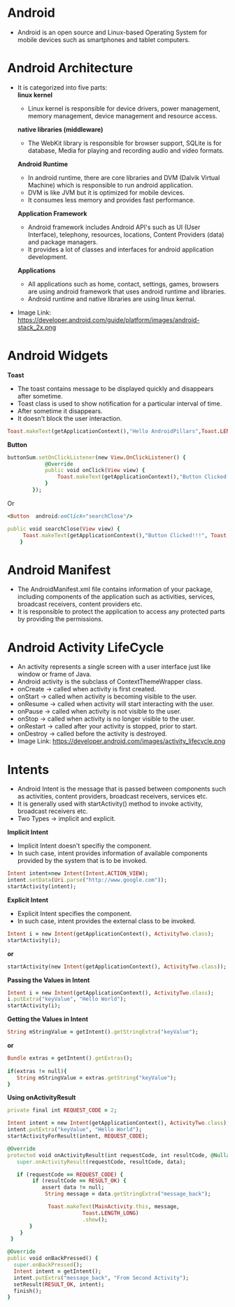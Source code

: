 # Android

- Android is an open source and Linux-based Operating System for mobile devices such as smartphones and tablet computers.

# Android Architecture

- It is categorized into five parts:  
     __linux kernel__  
     - Linux kernel is responsible for device drivers, power management, memory management, device management and resource access. 
     
     __native libraries (middleware)__  
     - The WebKit library is responsible for browser support, SQLite is for database, Media for playing and recording audio and video formats.  
     
     __Android Runtime__  
    - In android runtime, there are core libraries and DVM (Dalvik Virtual Machine) which is responsible to run android application. 
    - DVM is like JVM but it is optimized for mobile devices. 
    - It consumes less memory and provides fast performance.   
    
     __Application Framework__  
    - Android framework includes Android API's such as UI (User Interface), telephony, resources, locations, Content Providers (data) and package managers. 
    - It provides a lot of classes and interfaces for android application development.  
    
     __Applications__  
    - All applications such as home, contact, settings, games, browsers are using android framework that uses android runtime and libraries. 
    - Android runtime and native libraries are using linux kernal.  
- Image Link: https://developer.android.com/guide/platform/images/android-stack_2x.png

# Android Widgets

__Toast__

- The toast contains message to be displayed quickly and disappears after sometime.
- Toast class is used to show notification for a particular interval of time. 
- After sometime it disappears. 
- It doesn't block the user interaction.

```ruby
Toast.makeText(getApplicationContext(),"Hello AndroidPillars",Toast.LENGTH_SHORT).show();  
```

__Button__

```ruby
buttonSum.setOnClickListener(new View.OnClickListener() {  
            @Override  
            public void onClick(View view) {  
                Toast.makeText(getApplicationContext(),"Button Clicked!!!", Toast.LENGTH_LONG).show();  
            }  
        });  
```

Or

```ruby
<Button  android:onClick="searchClose"/>  
````

```ruby
public void searchClose(View view) {
     Toast.makeText(getApplicationContext(),"Button Clicked!!!", Toast.LENGTH_LONG).show();  
    }
```

# Android Manifest

- The AndroidManifest.xml file contains information of your package, including components of the application such as activities, services, broadcast receivers, content providers etc.
- It is responsible to protect the application to access any protected parts by providing the permissions.

# Android Activity LifeCycle

- An activity represents a single screen with a user interface just like window or frame of Java.
- Android activity is the subclass of ContextThemeWrapper class.
- onCreate -> 	called when activity is first created.
- onStart -> called when activity is becoming visible to the user.
- onResume -> 	called when activity will start interacting with the user.
- onPause -> called when activity is not visible to the user.
- onStop -> called when activity is no longer visible to the user.
- onRestart -> called after your activity is stopped, prior to start.
- onDestroy -> called before the activity is destroyed.
- Image Link: https://developer.android.com/images/activity_lifecycle.png

# Intents

- Android Intent is the message that is passed between components such as activities, content providers, broadcast receivers, services etc.
- It is generally used with startActivity() method to invoke activity, broadcast receivers etc.
- Two Types -> implicit and explicit.

__Implicit Intent__

- Implicit Intent doesn't specifiy the component.
- In such case, intent provides information of available components provided by the system that is to be invoked.

```ruby
Intent intent=new Intent(Intent.ACTION_VIEW);  
intent.setData(Uri.parse("http://www.google.com"));  
startActivity(intent);  
```

__Explicit Intent__

- Explicit Intent specifies the component. 
- In such case, intent provides the external class to be invoked.

```ruby
Intent i = new Intent(getApplicationContext(), ActivityTwo.class);  
startActivity(i);  
```

__or__

```ruby
startActivity(new Intent(getApplicationContext(), ActivityTwo.class));
```

__Passing the Values in Intent__

```ruby
Intent i = new Intent(getApplicationContext(), ActivityTwo.class);
i.putExtra("keyValue", "Hello World");
startActivity(i); 
```

__Getting the Values in Intent__

```ruby
String mStringValue = getIntent().getStringExtra("keyValue");
```

__or__

```ruby
Bundle extras = getIntent().getExtras();
        
if(extras != null){
   String mStringValue = extras.getString("keyValue");
}
```

__Using onActivityResult__

```ruby
private final int REQUEST_CODE = 2;

Intent intent = new Intent(getApplicationContext(), ActivityTwo.class);
intent.putExtra("keyValue", "Hello World");
startActivityForResult(intent, REQUEST_CODE);

@Override
protected void onActivityResult(int requestCode, int resultCode, @Nullable Intent data) {
   super.onActivityResult(requestCode, resultCode, data);

   if (requestCode == REQUEST_CODE) {
        if (resultCode == RESULT_OK) {
           assert data != null;
            String message = data.getStringExtra("message_back");

             Toast.makeText(MainActivity.this, message,
                        Toast.LENGTH_LONG)
                        .show();
       }
    }
 }
```

```ruby
@Override
public void onBackPressed() {
  super.onBackPressed();
  Intent intent = getIntent();
  intent.putExtra("message_back", "From Second Activity");
  setResult(RESULT_OK, intent);
  finish();
}
```
